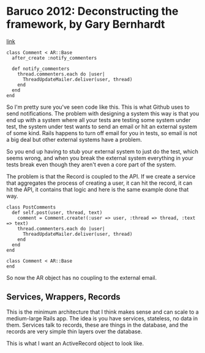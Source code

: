 # Baruco 2012: Deconstructing the framework, by Gary Bernhardt
[link](https://www.youtube.com/watch?v=iUe6tacW3JE)

    class Comment < AR::Base
      after_create :notify_commenters

      def notify_commenters
        thread.commenters.each do |user|
          ThreadUpdateMailer.deliver(user, thread)
        end
      end
    end

So I'm pretty sure you've seen code like this. This is what Github uses to send notifications. The problem with designing a system this way is that you end up with a system where all your tests are testing some system under test, the system under test wants to send an email or hit an external system of some kind. Rails happens to turn off email for you in tests, so email is not a big deal but other external systems have a problem.

So you end up having to stub your external system to just do the test, which seems wrong, and when you break the external system everything in your tests break even though they aren't even a core part of the system.

The problem is that the Record is coupled to the API. If we create a service that aggregates the process of creating a user, it can hit the record, it can hit the API, it contains that logic and here is the same example done that way.

    class PostComments
      def self.post(user, thread, text)
        comment = Comment.create!(:user => user, :thread => thread, :text => text)
        thread.commenters.each do |user|
          ThreadUpdateMailer.deliver(user, thread)
        end
      end
    end

    class Comment < AR::Base
    end

So now the AR object has no coupling to the external email.

## Services, Wrappers, Records

This is the minimum architecture that I think makes sense and can scale to a medium-large Rails app. The idea is you have services, stateless, no data in them. Services talk to records, these are things in the database, and the records are very simple thin layers over the database.

This is what I want an ActiveRecord object to look like.
